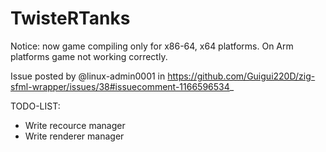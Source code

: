 # TwisteRTanks
Notice: now game compiling only for x86-64, x64 platforms. On Arm platforms game not working correctly.

Issue posted by @linux-admin0001 in https://github.com/Guigui220D/zig-sfml-wrapper/issues/38#issuecomment-1166596534_

TODO-LIST:

* Write recource manager
* Write renderer manager